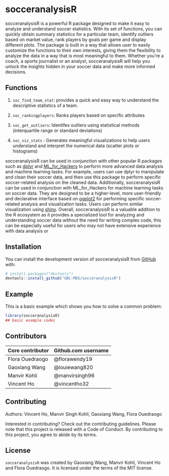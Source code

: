 
<!-- README.md is generated from README.Rmd. Please edit that file -->

# socceranalysisR

<!-- badges: start -->
<!-- badges: end -->

socceranalysisR is a powerful R package designed to make it easy to
analyze and understand soccer statistics. With its set of functions, you
can quickly obtain summary statistics for a particular team, identify
outliers based on market value, rank players by goals per game and
display different plots. The package is built in a way that allows user
to easily customize the functions to their own interests, giving them
the flexibility to analyze the data in a way that is most meaningful to
them. Whether you’re a coach, a sports journalist or an analyst,
socceranalysisR will help you unlock the insights hidden in your soccer
data and make more informed decisions.

## Functions

1.  `soc_find_team_stat`: provides a quick and easy way to understand
    the descriptive statistics of a team.

2.  `soc_rankingplayers`: Ranks players based on specific attributes

3.  `soc_get_outliers`: Identifes outliers using statistical methods
    (interquartile range or standard deviations)

4.  `soc_viz_stats` : Generates meaningful visualizations to help users
    understand and interpret the numerical data (scatter plots or
    histograms)

socceranalysisR can be used in conjunction with other popular R packages
such as [dplyr](https://github.com/tidyverse/dplyr) and
[ML_for_Hackers](https://github.com/johnmyleswhite/ML_for_Hackers) to
perform more advanced data analysis and machine learning tasks. For
example, users can use dplyr to manipulate and clean their soccer data,
and then use this package to perform specific soccer-related analysis on
the cleaned data. Additionally, socceranalysisR can be used in
conjunction with ML_for_Hackers for machine learning tasks on soccer
data. They are designed to be a higher-level, more user-friendly and
declarative interface based on
[ggplot2](https://github.com/tidyverse/ggplot2) for performing specific
soccer-related analysis and visualization tasks. Users can perform
similar visualization using [shiny](https://github.com/rstudio/shiny).
Overall, socceranalysisR is a valuable addition to the R ecosystem as it
provides a specialized tool for analyzing and understanding soccer data
without the need for writing complex code, this can be especially useful
for users who may not have extensive experience with data analysis or

## Installation

You can install the development version of socceranalysisR from
[GitHub](https://github.com/) with:

``` r
# install.packages("devtools")
devtools::install_github("UBC-MDS/socceranalysisR")
```

## Example

This is a basic example which shows you how to solve a common problem:

``` r
library(socceranalysisR)
## basic example codes
```

## Contributors

| Core contributor | Github.com username |
|------------------|---------------------|
| Flora Ouedraogo  | @florawendy19       |
| Gaoxiang Wang    | @louiewang820       |
| Manvir Kohli     | @manvirsingh96      |
| Vincent Ho       | @vincentho32        |

## Contributing

Authors: Vincent Ho, Manvir Singh Kohli, Gaoxiang Wang, Flora Ouedraogo

Interested in contributing? Check out the contributing guidelines.
Please note that this project is released with a Code of Conduct. By
contributing to this project, you agree to abide by its terms.

## License

`socceranalysisR` was created by Gaoxiang Wang, Manvir Kohli, Vincent Ho
and Flora Ouedraogo. It is licensed under the terms of the MIT license.
